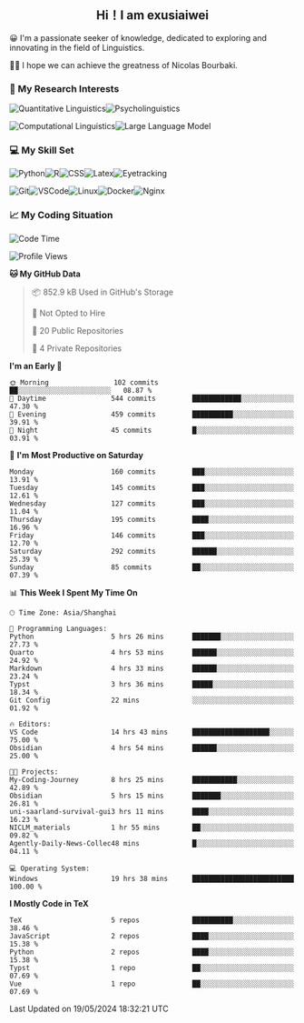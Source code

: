   

## <div align="center">Hi！I am exusiaiwei</div>  

😀 I'm a passionate seeker of knowledge, dedicated to exploring and innovating in the field of Linguistics.

🙋‍♂️ I hope we can achieve the greatness of Nicolas Bourbaki.

### 🔬 My Research Interests  

![Quantitative Linguistics](https://img.shields.io/badge/Quantitative%20Linguistics-%230072CC.svg?&style=for-the-badge&logo=appveyor&logoColor=white)![Psycholinguistics](https://img.shields.io/badge/Psycholinguistics-%2301a3a1.svg?&style=for-the-badge&logo=AWS%20Amplify&logoColor=white)

![Computational Linguistics](https://img.shields.io/badge/Computational%20Linguistics-%231877F2.svg?&style=for-the-badge&logo=Markdown&logoColor=white)![Large Language Model](https://img.shields.io/badge/Large%20Language%20Model-%23F76300.svg?&style=for-the-badge&logo=Android&logoColor=white)

### 💻 My Skill Set

![Python](https://img.shields.io/badge/Python-%2314354C.svg?style=for-the-badge&logo=python&logoColor=white&color=2AB3E3)![R](https://img.shields.io/badge/-R-276DC3?style=for-the-badge&logo=r&logoColor=white)![CSS](https://img.shields.io/badge/-CSS-1572B6?style=for-the-badge&logo=css3&logoColor=white)![Latex](https://img.shields.io/badge/-Latex-008080?style=for-the-badge&logo=latex&logoColor=white)![Eyetracking](https://img.shields.io/badge/Eyetracking-%230078D6?style=for-the-badge&logo=SearXNG&logoColor=#3050FF)

![Git](https://img.shields.io/badge/-Git-F05032?style=for-the-badge&logo=git&logoColor=white)![VSCode](https://img.shields.io/badge/-VSCode-007ACC?style=for-the-badge&logo=visual-studio-code&logoColor=white)![Linux](https://img.shields.io/badge/-Linux-FCC624?style=for-the-badge&logo=linux&logoColor=black)![Docker](https://img.shields.io/badge/-Docker-2496ED?style=for-the-badge&logo=docker&logoColor=white)![Nginx](https://img.shields.io/badge/-Nginx-009639?style=for-the-badge&logo=nginx&logoColor=white)

### 📈 My Coding Situation

<!--START_SECTION:waka-->
![Code Time](http://img.shields.io/badge/Code%20Time-148%20hrs%2025%20mins-blue)

![Profile Views](http://img.shields.io/badge/Profile%20Views-0-blue)

**🐱 My GitHub Data** 

> 📦 852.9 kB Used in GitHub's Storage 
 > 
> 🚫 Not Opted to Hire
 > 
> 📜 20 Public Repositories 
 > 
> 🔑 4 Private Repositories 
 > 
**I'm an Early 🐤** 

```text
🌞 Morning                102 commits         ██░░░░░░░░░░░░░░░░░░░░░░░   08.87 % 
🌆 Daytime                544 commits         ████████████░░░░░░░░░░░░░   47.30 % 
🌃 Evening                459 commits         ██████████░░░░░░░░░░░░░░░   39.91 % 
🌙 Night                  45 commits          █░░░░░░░░░░░░░░░░░░░░░░░░   03.91 % 
```
📅 **I'm Most Productive on Saturday** 

```text
Monday                   160 commits         ███░░░░░░░░░░░░░░░░░░░░░░   13.91 % 
Tuesday                  145 commits         ███░░░░░░░░░░░░░░░░░░░░░░   12.61 % 
Wednesday                127 commits         ███░░░░░░░░░░░░░░░░░░░░░░   11.04 % 
Thursday                 195 commits         ████░░░░░░░░░░░░░░░░░░░░░   16.96 % 
Friday                   146 commits         ███░░░░░░░░░░░░░░░░░░░░░░   12.70 % 
Saturday                 292 commits         ██████░░░░░░░░░░░░░░░░░░░   25.39 % 
Sunday                   85 commits          ██░░░░░░░░░░░░░░░░░░░░░░░   07.39 % 
```


📊 **This Week I Spent My Time On** 

```text
🕑︎ Time Zone: Asia/Shanghai

💬 Programming Languages: 
Python                   5 hrs 26 mins       ███████░░░░░░░░░░░░░░░░░░   27.73 % 
Quarto                   4 hrs 53 mins       ██████░░░░░░░░░░░░░░░░░░░   24.92 % 
Markdown                 4 hrs 33 mins       ██████░░░░░░░░░░░░░░░░░░░   23.24 % 
Typst                    3 hrs 36 mins       █████░░░░░░░░░░░░░░░░░░░░   18.34 % 
Git Config               22 mins             ░░░░░░░░░░░░░░░░░░░░░░░░░   01.92 % 

🔥 Editors: 
VS Code                  14 hrs 43 mins      ███████████████████░░░░░░   75.00 % 
Obsidian                 4 hrs 54 mins       ██████░░░░░░░░░░░░░░░░░░░   25.00 % 

🐱‍💻 Projects: 
My-Coding-Journey        8 hrs 25 mins       ███████████░░░░░░░░░░░░░░   42.89 % 
Obsidian                 5 hrs 15 mins       ███████░░░░░░░░░░░░░░░░░░   26.81 % 
uni-saarland-survival-gui3 hrs 11 mins       ████░░░░░░░░░░░░░░░░░░░░░   16.23 % 
NICLM_materials          1 hr 55 mins        ██░░░░░░░░░░░░░░░░░░░░░░░   09.82 % 
Agently-Daily-News-Collec48 mins             █░░░░░░░░░░░░░░░░░░░░░░░░   04.11 % 

💻 Operating System: 
Windows                  19 hrs 38 mins      █████████████████████████   100.00 % 
```

**I Mostly Code in TeX** 

```text
TeX                      5 repos             ██████████░░░░░░░░░░░░░░░   38.46 % 
JavaScript               2 repos             ████░░░░░░░░░░░░░░░░░░░░░   15.38 % 
Python                   2 repos             ████░░░░░░░░░░░░░░░░░░░░░   15.38 % 
Typst                    1 repo              ██░░░░░░░░░░░░░░░░░░░░░░░   07.69 % 
Vue                      1 repo              ██░░░░░░░░░░░░░░░░░░░░░░░   07.69 % 
```




 Last Updated on 19/05/2024 18:32:21 UTC
<!--END_SECTION:waka-->
